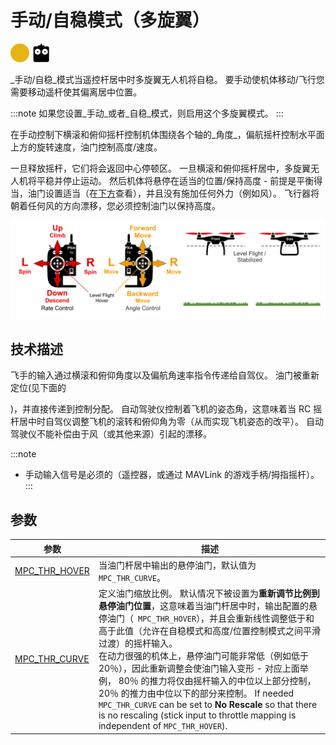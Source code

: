 # 手动/自稳模式（多旋翼）

[<img src="../../assets/site/difficulty_medium.png" title="飞行难度：中等" width="30px" />](../getting_started/flight_modes.md#key_difficulty)&nbsp;[<img src="../../assets/site/remote_control.svg" title="需要手动/遥控器控制" width="30px" />](../getting_started/flight_modes.md#key_manual)&nbsp;

_手动/自稳_模式当遥控杆居中时多旋翼无人机将自稳。 要手动使机体移动/飞行您需要移动遥杆使其偏离居中位置。

:::note
如果您设置_手动_或者_自稳_模式，则启用这个多旋翼模式。
:::

在手动控制下横滚和俯仰摇杆控制机体围绕各个轴的_角度_，偏航摇杆控制水平面上方的旋转速度，油门控制高度/速度。

一旦释放摇杆，它们将会返回中心停顿区。 一旦横滚和俯仰摇杆居中，多旋翼无人机将平稳并停止运动。 然后机体将悬停在适当的位置/保持高度 - 前提是平衡得当，油门设置适当（在[下方](#params)查看），并且没有施加任何外力（例如风）。 飞行器将朝着任何风的方向漂移，您必须控制油门以保持高度。

![多旋翼手动飞行](../../assets/flight_modes/manual_stabilized_MC.png)

## 技术描述

飞手的输入通过横滚和俯仰角度以及偏航角速率指令传递给自驾仪。 油门被重新定位(见</a>下面的

)，并直接传递到控制分配。 自动驾驶仪控制着飞机的姿态角，这意味着当 RC 摇杆居中时自驾仪调整飞机的滚转和俯仰角为零（从而实现飞机姿态的改平）。 自动驾驶仪不能补偿由于风（或其他来源）引起的漂移。</p> 

:::note

- 手动输入信号是必须的（遥控器，或通过 MAVLink 的游戏手柄/拇指摇杆）。
:::

<a id="params"></a>

## 参数

| 参数                                                                                                  | 描述                                                                                                                                                                                                                                                                                                                                                                                                  |
| --------------------------------------------------------------------------------------------------- | --------------------------------------------------------------------------------------------------------------------------------------------------------------------------------------------------------------------------------------------------------------------------------------------------------------------------------------------------------------------------------------------------- |
| <a id="MPC_THR_HOVER"></a>[MPC_THR_HOVER](../advanced_config/parameter_reference.md#MPC_THR_HOVER) | 当油门杆居中输出的悬停油门，默认值为`MPC_THR_CURVE`。                                                                                                                                                                                                                                                                                                                                                                  |
| <a id="MPC_THR_CURVE"></a>[MPC_THR_CURVE](../advanced_config/parameter_reference.md#MPC_THR_CURVE) | 定义油门缩放比例。 默认情况下被设置为**重新调节比例到悬停油门位置**，这意味着当油门杆居中时，输出配置的悬停油门（` MPC_THR_HOVER`），并且会重新线性调整低于和高于此值（允许在自稳模式和高度/位置控制模式之间平滑过渡）的摇杆输入。 <br>在动力很强的机体上，悬停油门可能非常低（例如低于 20％），因此重新调整会使油门输入变形 - 对应上面举例， 80％ 的推力将仅由摇杆输入的中位以上部分控制，20％ 的推力由中位以下的部分来控制。 If needed `MPC_THR_CURVE` can be set to **No Rescale** so that there is no rescaling (stick input to throttle mapping is independent of `MPC_THR_HOVER`). |
